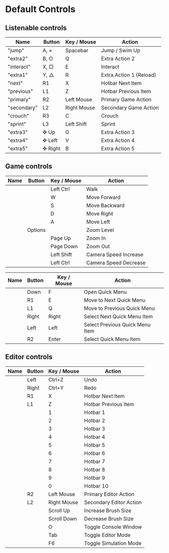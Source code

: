 # Default Controls

## Listenable controls

| Name      | Button  | Key / Mouse | Action                          | 
|-----------|---------|-------------|---------------------------------|
| "jump"      | A, ×    | Spacebar    | Jump / Swim Up                  |
| "extra2"    | B, ○    | Q           | Extra Action 2                  |
| "interact"  | X, □    | E           | Interact                        |
| "extra1"    | Y, △    | R           | Extra Action 1 (Reload)         |
| "next"      | R1      | X           | Hotbar Next Item                |
| "previous"  | L1      | Z           | Hotbar Previous Item            |
| "primary"   | R2      | Left Mouse  | Primary Game Action             |
| "secondary" | L2      | Right Mouse | Secondary Game Action           |
| "crouch"    | R3      | C           | Crouch                          |
| "sprint"    | L3      | Left Shift  | Sprint                          |
| "extra3"    | ✜ Up    | G           | Extra Action 3                  |
| "extra4"    | ✜ Left  | V           | Extra Action 4                  |
| "extra5"    | ✜ Right | B           | Extra Action 5                  |

## Game controls

| Name      | Button  | Key / Mouse | Action                          | 
|-----------|---------|-------------|---------------------------------|
|           |         | Left Ctrl   | Walk                            |
|           |         | W           | Move Forward                    |
|           |         | S           | Move Backward                   |
|           |         | D           | Move Right                      |
|           |         | A           | Move Left                       |
|           | Options |             | Zoom Level                      |
|           |         | Page Up     | Zoom In                         |
|           |         | Page Down   | Zoom Out                        |
|           |         | Left Shift  | Camera Speed Increase           |
|           |         | Left Ctrl   | Camera Speed Decrease           |

| Name      | Button  | Key / Mouse | Action                          | 
|-----------|---------|-------------|---------------------------------|
|           | Down    | F           | Open Quick Menu                 |
|           | R1      | E           | Move to Next Quick Menu         |
|           | L1      | Q           | Move to Previous Quick Menu     |
|           | Right   | Right       | Select Next Quick Menu Item     |
|           | Left    | Left        | Select Previous Quick Menu Item |
|           | R2      | Enter       | Select Quick Menu Item          |

## Editor controls

| Name      | Button  | Key / Mouse | Action                          | 
|-----------|---------|-------------|---------------------------------|
|           | Left    | Ctrl+Z      | Undo                            |
|           | Right   | Ctrl+Y      | Redo                            |
|           | R1      | X           | Hotbar Next Item                |
|           | L1      | Z           | Hotbar Previous Item            |
|           |         | 1           | Hotbar 1                        |
|           |         | 2           | Hotbar 2                        |
|           |         | 3           | Hotbar 3                        |
|           |         | 4           | Hotbar 4                        |
|           |         | 5           | Hotbar 5                        |
|           |         | 6           | Hotbar 6                        |
|           |         | 7           | Hotbar 7                        |
|           |         | 8           | Hotbar 8                        |
|           |         | 9           | Hotbar 9                        |
|           |         | 0           | Hotbar 10                       |
|           | R2      | Left Mouse  | Primary Editor Action           |
|           | L2      | Right Mouse | Secondary Editor Action         |
|           |         | Scroll Up   | Increase Brush Size             |
|           |         | Scroll Down | Decrease Brush Size             |
|           |         | O           | Toggle Console Window           |
|           |         | Tab         | Toggle Editor Mode              |
|           |         | F6          | Toggle Simulation Mode          |


